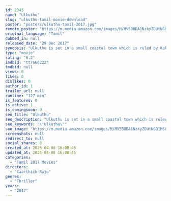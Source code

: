 ```yaml
---
id: 2345
name: "Ulkuthu"
slug: "ulkuthu-tamil-movie-download"
poster: "posters/ulkuthu-tamil-2017.jpg"
remote_poster: "https://m.media-amazon.com/images/M/MV5BODA1NzkyZDUtNGQ1MS00MzYyLWFmYmUtZWYwODgxMjYzNzZjXkEyXkFqcGdeQXVyMTEzNzg0Mjkx._V1_SX300.jpg"
original_language: "Tamil"
dubbed_in: null
released_date: "29 Dec 2017"
synopsis: "Ulkuthu is set in a small coastal town which is ruled by Kaka Mani (Sharath Lohitashwa) and his brother Saravanan (Dhilip Subbarayan), loansharks who deal in blood and blows when their debtors don't pay on time."
type: "movie"
rating: "6.2"
imdbid: "tt7666222"
tmdbid: null
views: 0
likes: 0
dislikes: 0
author_id: 1
trailer_url: null
runtime: "127 min"
is_featured: 0
is_active: 1
is_comingsoon: 0
seo_title: "Ulkuthu"
seo_description: "Ulkuthu is set in a small coastal town which is ruled by Kaka Mani (Sharath Lohitashwa) and his brother Saravanan (Dhilip Subbarayan), loansharks who deal in blood and blows when their debtors don't pay on time."
seo_keywords: "\"Ulkuthu\""
seo_image: "https://m.media-amazon.com/images/M/MV5BODA1NzkyZDUtNGQ1MS00MzYyLWFmYmUtZWYwODgxMjYzNzZjXkEyXkFqcGdeQXVyMTEzNzg0Mjkx._V1_SX300.jpg"
screenshots: null
redirect_to: null
social_shares: 0
created_at: 2025-04-08 16:08:45
updated_at: 2025-04-08 16:08:45
categories:
  - "Tamil 2017 Movies"
directors:
  - "Caarthick Raju"
genres:
  - "Thriller"
years:
  - "2017"
---
```

